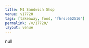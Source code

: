 ```yaml
---
title: M1 Sandwich Shop
venue: v17720
tags: [takeaway, food, "fhrs:662516"]
permalink: /v/17720/
layout: venue
---
```

null